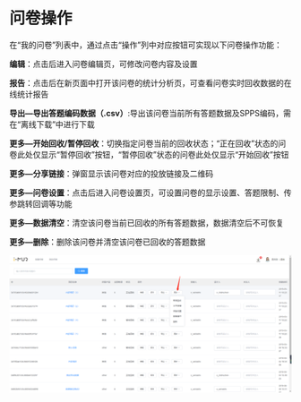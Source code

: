 # 问卷操作

在“我的问卷”列表中，通过点击“操作”列中对应按钮可实现以下问卷操作功能：

**编辑**：点击后进入问卷编辑页，可修改问卷内容及设置

**报告**：点击后在新页面中打开该问卷的统计分析页，可查看问卷实时回收数据的在线统计报告

**导出—导出答题编码数据（.csv）**:导出该问卷当前所有答题数据及SPPS编码，需在“离线下载”中进行下载

**更多—开始回收/暂停回收**：切换指定问卷当前的回收状态；“正在回收”状态的问卷此处仅显示“暂停回收”按钮，“暂停回收”状态的问卷此处仅显示“开始回收”按钮

**更多—分享链接**：弹窗显示该问卷对应的投放链接及二维码

**更多—问卷设置**：点击后进入问卷设置页，可设置问卷的显示设置、答题限制、传参跳转回调等功能

**更多—数据清空**：清空该问卷当前已回收的所有答题数据，数据清空后不可恢复

**更多—删除**：删除该问卷并清空该问卷已回收的答题数据

![&#x95EE;&#x5377;&#x64CD;&#x4F5C;](../../.gitbook/assets/image%20%28168%29.png)

